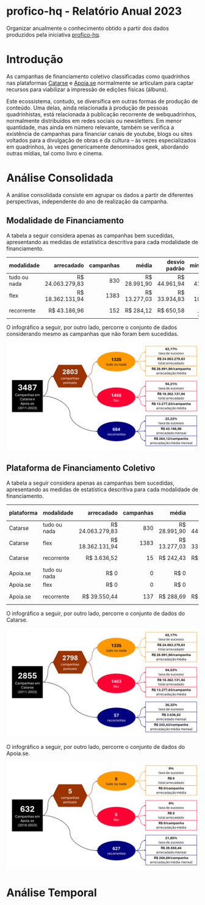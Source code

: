 # profico-hq - Relatório Anual 2023

Organizar anualmente o conhecimento obtido a partir dos dados produzidos
pela iniciativa [profico-hq](https://github.com/silva-erick/profico-hq).

# Introdução

As campanhas de financiamento coletivo classificadas como quadrinhos nas plataformas
[Catarse](https://www.catarse.me/) e [Apoia.se](https://apoia.se/) normalmente
se articulam para captar recursos para viabilizar a impressão de edições físicas (álbuns).

Este ecossistema, contudo, se diversifica em outras formas de produção de conteúdo.
Uma delas, ainda relacionada à produção de pessoas quadrinhistas, está relacionada
à publicação recorrente de webquadrinhos, normalmente distribuídos em redes sociais
ou newsletters. Em menor quantidade, mas ainda em número relevante, também se verifica
a existência de campanhas para financiar canais de youtube, blogs ou sites voltados
para a divulgação de obras e da cultura – às vezes especializados em quadrinhos,
às vezes genericamente denominados geek, abordando outras mídias, tal como livro e cinema.

# Análise Consolidada

A análise consolidada consiste em agrupar os dados a partir de diferentes perspectivas,
independente do ano de realização da campanha.

## Modalidade de Financiamento

A tabela a seguir considera apenas as campanhas bem sucedidas, apresentando as medidas
de estatística descritiva para cada modalidade de financiamento.

| modalidade    | arrecadado       | campanhas  | média         | desvio padrão   | mínimo    | máximo         |
| ------------- | ----------------:| ----------:| -------------:| ---------------:| ---------:| --------------:|
| tudo ou nada  | R$ 24.063.279,83 | 830     | R$ 28.991,90  | R$ 44.961,94    | R$ 41,82  | R$ 679.297,66  |
| flex          | R$ 18.362.131,94 | 1383     | R$ 13.277,03  | R$ 33.934,83    | R$ 10,77  | R$ 708.972,78  |
| recorrente    | R$ 43.186,96     | 152     | R$ 284,12     | R$ 650,58       | R$ 1,09   | R$ 5.087,08    |

O infográfico a seguir, por outro lado, percorre o conjunto de dados considerando mesmo as campanhas
que não foram bem sucedidas.

![alt text](./_apoio/2/02-consolidada-01-modalidade.png "Infográfico indicando um total de 3487 campanhas no Catarse e no Apoia.se, entre 2011 e 2023. As campanhas pontuais totalizam 2803 campanhas, agrupadas em 1335 tudo ou nada e 1468 flex. As campanhas recorrentes estão em 684.")


## Plataforma de Financiamento Coletivo

A tabela a seguir considera apenas as campanhas bem sucedidas, apresentando as medidas
de estatística descritiva para cada modalidade de financiamento.

| plataforma    | modalidade    | arrecadado       | campanhas  | média         | desvio padrão   | mínimo    | máximo         |
| ------------- | ------------- | ----------------:| ----------:| -------------:| ---------------:| ---------:| --------------:|
| Catarse       | tudo ou nada  | R$ 24.063.279,83 | 830        | R$ 28.991,90  | R$ 44.961,94    | R$ 41,82  | R$ 679.297,66  |
| Catarse       | flex          | R$ 18.362.131,94 | 1383       | R$ 13.277,03  | R$ 33.934,83    | R$ 10,77  | R$ 708.972,78  |
| Catarse       | recorrente    | R$ 3.636,52      | 15         | R$ 242,43     | R$ 198,40       | R$ 10,98  | R$ 538,44      |
| Apoia.se      | tudo ou nada  | R$ 0             | 0          | R$ 0          | R$ 0            | R$ 0      | R$ 0           |
| Apoia.se      | flex          | R$ 0             | 0          | R$ 0          | R$ 0            | R$ 0      | R$ 0           |
| Apoia.se      | recorrente    | R$ 39.550,44     | 137        | R$ 288,69     | R$ 682,40       | R$ 1,09   | R$ 5.087,08    |


O infográfico a seguir, por outro lado, percorre o conjunto de dados do Catarse.

![alt text](./_apoio/4/02-consolidada-02-catarse.png "Infográfico indicando um total de 2855 campanhas no Catarse, entre 2011 e 2023. As campanhas pontuais totalizam 2798 campanhas, agrupadas em 1335 tudo ou nada e 1463 flex. As campanhas recorrentes estão em 57.")

O infográfico a seguir, por outro lado, percorre o conjunto de dados do Apoia.se.

![alt text](./_apoio/4/02-consolidada-03-apoiase.png "Infográfico indicando um total de 632 campanhas no Apoia.se, entre 2016 e 2023. As campanhas pontuais totalizam 28035 campanhas, agrupadas em 0 tudo ou nada e 5 flex. As campanhas recorrentes estão em 627.")


# Análise Temporal


